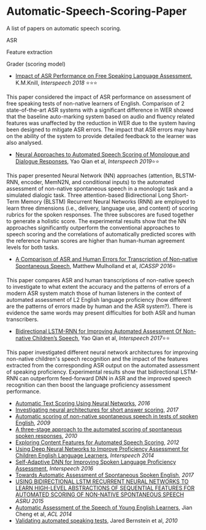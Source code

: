 # Automatic-Speech-Scoring-Paper
A list of papers on automatic speech scoring.

ASR

Feature extraction

Grader (scoring model)

* [Impact of ASR Performance on Free Speaking Language Assessment](http://mi.eng.cam.ac.uk/~ar527/knill_is2018.pdf), K.M.Knill, *Interspeech 2018* :star::star::star:

This paper considered the impact of ASR performance on assessment of free speaking tests of non-native learners of English. Comparison of 2 state-of-the-art ASR systems with a significant difference in WER showed that the baseline auto-marking system based on audio and fluency related features was unaffected by the reduction in WER due to the system having been designed to mitigate ASR errors. The impact that ASR errors may have on the ability of the system to provide detailed feedback to the learner was also analysed.
* [Neural Approaches to Automated Speech Scoring of Monologue and Dialogue Responses](https://ieeexplore.ieee.org/stamp/stamp.jsp?tp=&arnumber=8683717), Yao Qian et al, *Interspeech 2019*:star::star:

This paper presented Neural Network (NN) approaches (attention, BLSTM-RNN, encoder, MemN2N, and conditional inputs) to the automated assessment of non-native spontaneous speech in a monologic task and a simulated dialogic task. Three attention-based Bidirectional Long Short-Term Memory (BLSTM) Recurrent Neural Networks (RNN) are employed to learn three dimensions (i.e., delivery, language use, and content) of scoring rubrics for the spoken responses. The three subscores are fused together to generate a holistic score. The experimental results show that the NN approaches significantly outperform the conventional approaches to speech scoring and the correlations of automatically predicted scores with the reference human scores are higher than human-human agreement levels for both tasks.
* [A Comparison of ASR and Human Errors for Transcription of Non-native Spontaneous Speech](https://ieeexplore.ieee.org/stamp/stamp.jsp?tp=&arnumber=7472800), Matthew Mulholland et al, *ICASSP 2016*:star:

This paper compares ASR and human transcriptions of non-native speech to investigate to what extent the accuracy and the patterns of errors of a modern ASR system match those of human listeners in the context of automated assessment of L2 English language proficiency (how different are the patterns of errors made by human and the ASR system?). There is evidence the same words may present difficulties for both ASR and human transcribers.
* [Bidirectional LSTM-RNN for Improving Automated Assessment Of Non-native Children’s Speech](https://pdfs.semanticscholar.org/c6f7/2739a51e0fccd6a08aeec667b948f57816ba.pdf), Yao Qian et al, *Interspeech 2017*:star::star:

This paper investigated different neural network architectures for improving non-native children's speech recognition and the impact of the features extracted from the corresponding ASR output on the automated assessment of speaking proficiency. Experimental results show that bidirectional LSTM-RNN can outperform feed-forward DNN in ASR and the improved speech recognition can then boost the language proficiency assessment performance.
* [Automatic Text Scoring Using Neural Networks](https://arxiv.org/pdf/1606.04289.pdf), *2016*
* [Investigating neural architectures for short answer scoring](https://www.aclweb.org/anthology/W17-5017), *2017*
* [Automatic scoring of non-native spontaneous speech in tests of spoken English](https://www.sciencedirect.com/science/article/pii/S0167639309000703), *2009*
* [A three-stage approach to the automated scoring of spontaneous spoken responses](https://www.sciencedirect.com/science/article/pii/S0885230810000458), *2010*
* [Exploring Content Features for Automated Speech Scoring](https://www.aclweb.org/anthology/N12-1011), *2012*
* [Using Deep Neural Networks to Improve Proficiency Assessment for Children English Language Learners](https://pdfs.semanticscholar.org/0007/d959867b6ec42c388ed1e9c47ab724b87c8e.pdf), *Interspeech 2014*
* [Self-Adaptive DNN for Improving Spoken Language Proficiency Assessment](http://oeft.de/su/pdf/interspeech2016c.pdf), *Interspeech 2016*
* [Towards Automatic Assessment of Spontaneous Spoken English](https://pdfs.semanticscholar.org/c8ec/ce336f9d13e5e271c7de3ee56b8ac11e728f.pdf), *2017*
* [USING BIDIRECTIONAL LSTM RECURRENT NEURAL NETWORKS TO LEARN HIGH-LEVEL ABSTRACTIONS OF SEQUENTIAL FEATURES FOR AUTOMATED SCORING OF NON-NATIVE SPONTANEOUS SPEECH](https://ieeexplore.ieee.org/stamp/stamp.jsp?tp=&arnumber=7404814) *ASRU 2015*
* [Automatic Assessment of the Speech of Young English Learners](https://www.aclweb.org/anthology/W14-1802), Jian Cheng et al, *ACL 2014*
* [Validating automated speaking tests](http://www.tassopartners.com/wp1/wp-content/uploads/2014/02/JB-AvM-JCh-LTJ-2010.pdf), Jared Bernstein et al, *2010*

